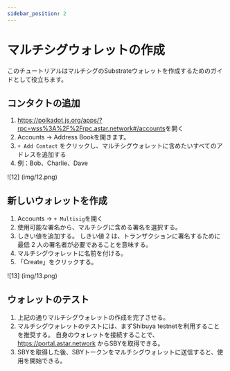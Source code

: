 ```yaml
---
sidebar_position: 2
---
```


# マルチシグウォレットの作成

このチュートリアルはマルチシグのSubstrateウォレットを作成するためのガイドとして役立ちます。

## コンタクトの追加

1. <https://polkadot.js.org/apps/?rpc=wss%3A%2F%2Frpc.astar.network#/accounts>を開く
2. Accounts -> Address Bookを開きます。
3. `+ Add Contact` をクリックし、マルチシグウォレットに含めたいすべてのアドレスを追加する
4. 例：Bob、Charlie、Dave

![12] (img/12.png)

## 新しいウォレットを作成

1. Accounts -> `+ Multisig`を開く
2. 使用可能な署名から、マルチシグに含める署名を選択する。
3. しきい値を追加する。 しきい値 2 は、トランザクションに署名するために最低 2 人の署名者が必要であることを意味する。
4. マルチシグウォレットに名前を付ける。
5. 「Create」をクリックする。

![13] (img/13.png)

## ウォレットのテスト

1. 上記の通りマルチシグウォレットの作成を完了させる。
2. マルチシグウォレットのテストには、まずShibuya testnetを利用することを推奨する。 自身のウォレットを接続することで、 <https://portal.astar.network> からSBYを取得できる。
3. SBYを取得した後、SBYトークンをマルチシグウォレットに送信すると、使用を開始できる。
